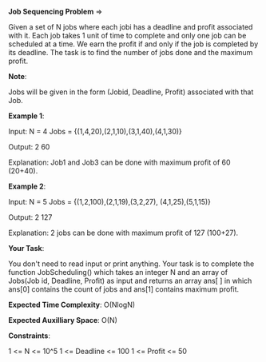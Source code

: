 **Job Sequencing Problem** =>

Given a set of N jobs where each jobi has a deadline and profit associated with it. Each job takes 1 unit of time to complete and only one job can be scheduled at a time. We earn the profit if and only if the job is completed by its deadline. The task is to find the number of jobs done and the maximum profit.

**Note**: 

Jobs will be given in the form (Jobid, Deadline, Profit) associated with that Job. 

**Example 1**:

Input: N = 4 Jobs = {(1,4,20),(2,1,10),(3,1,40),(4,1,30)} 

Output: 2 60 

Explanation: Job1 and Job3 can be done with maximum profit of 60 (20+40). 

**Example 2**:

Input: N = 5 Jobs = {(1,2,100),(2,1,19),(3,2,27), (4,1,25),(5,1,15)} 

Output: 2 127 

Explanation: 2 jobs can be done with maximum profit of 127 (100+27). 

**Your Task**: 

You don't need to read input or print anything. Your task is to complete the function JobScheduling() which takes an integer N and an array of Jobs(Job id, Deadline, Profit) as input and returns an array ans[ ] in which ans[0] contains the count of jobs and ans[1] contains maximum profit.

**Expected Time Complexity**: O(NlogN) 

**Expected Auxilliary Space**: O(N)

**Constraints**: 

1 <= N <= 10^5 1 <= Deadline <= 100 1 <= Profit <= 50